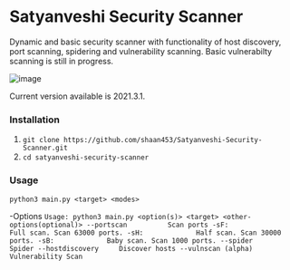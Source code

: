 # Satyanveshi Security Scanner
Dynamic and basic security scanner with functionality of host discovery, port scanning, spidering and vulnerability scanning. Basic vulnerabilty scanning is still in progress.

![image](https://user-images.githubusercontent.com/75296055/144710871-92286c9d-8e71-4f53-98b8-69f75976a04d.png)

Current version available is 2021.3.1.

### Installation 
1. `git clone https://github.com/shaan453/Satyanveshi-Security-Scanner.git`
2. `cd satyanveshi-security-scanner`

### Usage
`python3 main.py <target> <modes>`

-Options
`Usage: python3 main.py <option(s)> <target> <other-options(optional)>
    --portscan          Scan ports
       -sF:             Full scan. Scan 63000 ports.
       -sH:             Half scan. Scan 30000 ports.
       -sB:             Baby scan. Scan 1000 ports.
    --spider            Spider
    --hostdiscovery     Discover hosts
    --vulnscan (alpha)  Vulnerability Scan`
